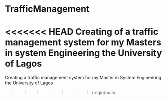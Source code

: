 # TrafficManagement
<<<<<<< HEAD
Creating of a traffic management system for my Masters in system Engineering  the University of Lagos
=======
Creating a traffic management system for my Master in System Engineering  the University of Lagos
>>>>>>> origin/main
